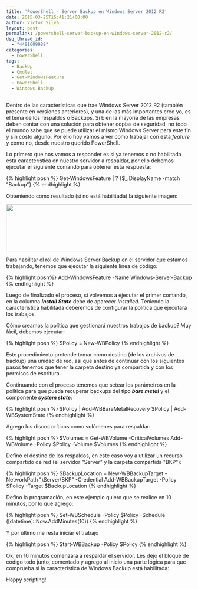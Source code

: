 ```yaml
---
title: 'PowerShell - Server Backup en Windows Server 2012 R2'
date: 2015-03-25T15:41:21+00:00
author: Victor Silva
layout: post
permalink: /powershell-server-backup-en-windows-server-2012-r2/
dsq_thread_id:
  - "4491609989"
categories:
  - PowerShell
tags:
  - BackUp
  - Cmdlet
  - Get-WindowsFeature
  - PowerShell
  - Windows Backup
---
```

Dentro de las características que trae Windows Server 2012 R2 (también presente en versiones anteriores), y una de las más importantes creo yo, es el tema de los respaldos o Backups. Si bien la mayoría de las empresas deben contar con una solución para obtener copias de seguridad, no todo el mundo sabe que se puede utilizar el mismo Windows Server para este fin y sin costo alguno. Por ello hoy vamos a ver como trabajar con esta _feature_ y como no, desde nuestro querido PowerShell.

Lo primero que nos vamos a responder es si ya tenemos o no habilitada esta característica en nuestro servidor a respaldar, por ello debemos ejecutar el siguiente comando para obtener esta respuesta:

{% highlight posh %}
Get-WindowsFeature | ? {$_.DisplayName -match "Backup"}
{% endhighlight %}

Obteniendo como resultado (si no está habilitada) la siguiente imagen:

<img src="https://lh4.googleusercontent.com/-U1Mpji5BkUU/VQ1dsNZXLpI/AAAAAAAAG4o/e8NB7BmhQJ8/w696-h128-no/PS_BKP_1.png" width="696" height="128" class="alignnone" />

Para habilitar el rol de Windows Server Backup en el servidor que estamos trabajando, tenemos que ejecutar la siguiente línea de código:

{% highlight posh%}
Add-WindowsFeature -Name Windows-Server-Backup
{% endhighlight %}

Luego de finalizado el proceso, si volvemos a ejecutar el primer comando, en la columna **_Install State_** debe de aparecer _Installed_. Teniendo la característica habilitada deberemos de configurar la política que ejecutará los trabajos.

Cómo creamos la política que gestionará nuestros trabajos de backup? Muy fácil, debemos ejecutar:

{% highlight posh %}
$Policy = New-WBPolicy
{% endhighlight %}

Este procedimiento pretende tomar como destino (de los archivos de backup) una unidad de red, así que antes de continuar con los siguientes pasos tenemos que tener la carpeta destino ya compartida y con los permisos de escritura.

Continuando con el proceso tenemos que setear los parámetros en la política para que pueda recuperar backups del tipo **_bare metal_** y el componente **_system state_**:

{% highlight posh %}
$Policy | Add-WBBareMetalRecovery
$Policy | Add-WBSystemState
{% endhighlight %}

Agrego los discos críticos como volúmenes para respaldar:

{% highlight posh %}
$Volumes = Get-WBVolume -CriticalVolumes
Add-WBVolume -Policy $Policy -Volume $Volumes
{% endhighlight %}

Defino el destino de los respaldos, en este caso voy a utilizar un recurso compartido de red (el servidor "Server" y la carpeta compartida "BKP"):

{% highlight posh %}
$BackupLocation = New-WBBackupTarget -NetworkPath "\\Server\BKP" -Credential
Add-WBBackupTarget -Policy $Policy -Target $BackupLocation
{% endhighlight %}

Defino la programación, en este ejemplo quiero que se realice en 10 minutos, por lo que agrego:

{% highlight posh %}
Set-WBSchedule -Policy $Policy -Schedule ([datetime]::Now.AddMinutes(10))
{% endhighlight %}

Y por último me resta iniciar el trabajo

{% highlight posh %}
Start-WBBackup -Policy $Policy
{% endhighlight %}

Ok, en 10 minutos comenzará a respaldar el servidor. Les dejo el bloque de código todo junto, comentado y agrego al inicio una parte lógica para que comprueba si la característica de Windows Backup está habilitada:

Happy scripting!